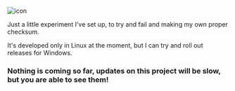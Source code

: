 ![icon](https://user-images.githubusercontent.com/78241083/124602304-53292780-de2e-11eb-891a-2fbc5e70f772.png)


Just a little experiment I've set up, to try and fail and making my own proper checksum.

It's developed only in Linux at the moment, but I can try and roll out releases for Windows.



### Nothing is coming so far, updates on this project will be slow, but you are able to see them!
